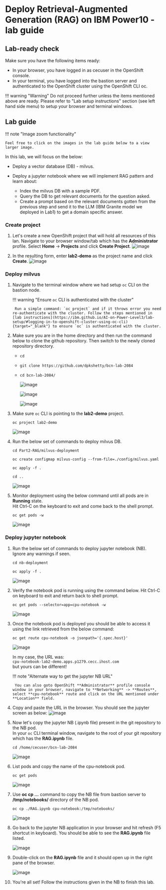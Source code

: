 # Deploy Retrieval-Augmented Generation (RAG) on IBM Power10 - lab guide

## Lab-ready check

Make sure you have the following items ready:

  - In your browser, you have logged in as cecuser in the OpenShift console.
  - In your terminal, you have logged into the bastion server and authenticated to the OpenShift cluster using the OpenShift CLI oc.

!!! warning "Warning"
    Do not proceed further unless the items mentioned above are ready. Please refer to "Lab setup instructions" section (see left hand side menu) to setup your browser and terminal windows.

## Lab guide

!!! note "Image zoom functionality"

    Feel free to click on the images in the lab guide below to a view larger image.

In this lab, we will focus on the below:

  - Deploy a vector database (DB) - milvus.
    
  - Deploy a jupyter notebook where we will implement RAG pattern and learn about:
      - Index the milvus DB with a sample PDF.
      - Query the DB to get relevant documents for the question asked.
      - Create a prompt based on the relevant documents gotten from the previous step and send it to the LLM (IBM Granite model we deployed in Lab1) to get a domain specific answer.

### Create project

1. Let's create a new OpenShift project that will hold all resources of this lan. Navigate to your browser window/tab which has the **Administrator** profile. Select **Home** -> **Projects** and click **Create Project**.
   ![image](https://github.com/user-attachments/assets/ec396478-05eb-4fa9-8862-c49c9321f21e)

2. In the resulting form, enter **lab2-demo** as the project name and click **Create**.
   ![image](https://github.com/user-attachments/assets/6ece11da-db12-4ddb-ae79-9334004ccdd1)

### Deploy milvus

1. Navigate to the terminal window where we had setup `oc` CLI on the bastion node.

    !!! warning "Ensure `oc` CLI is authenticated with the cluster"

        Run a simple command: `oc project` and if it throws error you need re-authenticate with the cluster. Follow the steps mentioned in [lab instructions](https://ibm.github.io/AI-on-Power-Level3/lab-setup/#logging-in-to-openshift-cluster-using-oc-cli){target="_blank"} to ensure `oc` is authenticated with the cluster.

3. Make sure you are in the home directory and then run the command below to clone the github repository. Then switch to the newly cloned repository directory.
     - `cd`
     - `git clone https://github.com/dpkshetty/bcn-lab-2084`
     - `cd bcn-lab-2084/`

       ![image](https://github.com/user-attachments/assets/87e39369-ebbc-4fbd-a130-214f04ee4212)
     
       ![image](https://github.com/user-attachments/assets/ba5c7a65-25f2-4073-878d-1fcd5d72030a)
     
       ![image](https://github.com/user-attachments/assets/65fecf4b-0328-4df4-b28a-fd255db495f5)

5. Make sure `oc` CLI is pointing to the **lab2-demo** project.

     `oc project lab2-demo `   
     
     ![image](https://github.com/user-attachments/assets/721a4e9d-81db-48e8-b85c-c6491e96a8a1)

7. Run the below set of commands to deploy milvus DB.
     
     `cd Part2-RAG/milvus-deployment`

     `oc create configmap milvus-config --from-file=./config/milvus.yaml`

     `oc apply -f .`

     `cd ..`
          
     ![image](https://github.com/user-attachments/assets/0b632d95-3af0-4b48-a883-31085455370f)

8. Monitor deployment using the below command until all pods are in **Running** state. <br>
   Hit Ctrl-C on the keyboard to exit and come back to the shell prompt.

     `oc get pods -w`

      ![image](https://github.com/user-attachments/assets/5289e0ef-3322-4206-9da3-ef833db0608e)

### Deploy jupyter notebook

1. Run the below set of commands to deploy jupyter notebook (NB).<br>Ignore any warnings if seen.
     
     `cd nb-deployment`

     `oc apply -f .`
     
     ![image](https://github.com/user-attachments/assets/6868a6eb-bcc8-4a34-8ed0-172fd536feb9)

2. Verify the notebook pod is running using the command below. Hit Ctrl-C on keyboard to exit and return back to shell prompt.
   
     `oc get pods --selector=app=cpu-notebook -w`

     ![image](https://github.com/user-attachments/assets/3b7b1764-2135-4192-854e-0144068673b0)

4. Once the notebook pod is deployed you should be able to access it using the link retrieved from the below command:
   
     `oc get route cpu-notebook -o jsonpath='{.spec.host}'`

     ![image](https://github.com/user-attachments/assets/be511e8a-15e9-44af-8e40-6079cc266af6)

     In my case, the URL was: <br>
       `cpu-notebook-lab2-demo.apps.p1279.cecc.ihost.com` <br>
     but yours can be different! <br>


    !!! note "Alternate way to get the jupyter NB URL"

        You can also goto OpenShift **Administrator** profile console window in your browser, navigate to **Networking** -> **Routes**, select **cpu-notebook** route and click on the URL mentioned under **Location** field.

6. Copy and paste the URL in the browser. You should see the jupyter screen as below:
    ![image](https://github.com/user-attachments/assets/ee5cf9c5-8f3f-48d4-8741-08d7ae5617ab)

7. Now let's copy the jupyter NB (.ipynb file) present in the git repository to the NB pod. <br>
   In your `oc` CLI terminal window, navigate to the root of your git repository which has the **RAG.ipynb** file.

     `cd /home/cecuser/bcn-lab-2084`

     ![image](https://github.com/user-attachments/assets/3e7774f6-18c3-49bd-b2ff-dc36740fc121)

8. List pods and copy the name of the cpu-notebook pod.

     `oc get pods`

     ![image](https://github.com/user-attachments/assets/d6ac1e0d-408a-45e5-9262-c5217d08dd35)

9. Use **oc cp ...** command to copy the NB file from bastion server to **/tmp/notebooks/** directory of the NB pod.

     `oc cp ./RAG.ipynb cpu-notebook:/tmp/notebooks/`
    
     ![image](https://github.com/user-attachments/assets/fb351616-347f-489f-890a-258fc4bea196)

10. Go back to the jupyter NB application in your browser and hit refresh (F5 shortcut in keyboard). You should be able to see the **RAG.ipynb** file listed.

      ![image](https://github.com/user-attachments/assets/e7e52a0c-a840-4a3d-b2ad-954040ced4ad)

11. Double-click on the **RAG.ipynb** file and it should open up in the right pane of the browser.
    
      ![image](https://github.com/user-attachments/assets/e5e26a7c-33d7-4c9f-acaf-fce3290d6b3d)

11. You're all set! Follow the instructions given in the NB to finish this lab.
